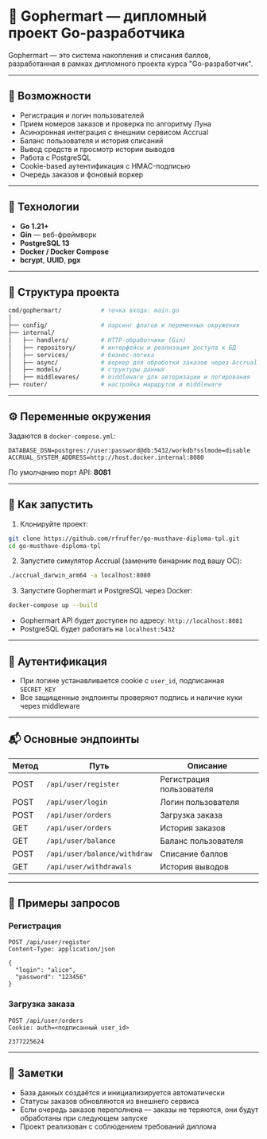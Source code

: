 # 🛒 Gophermart — дипломный проект Go-разработчика

Gophermart — это система накопления и списания баллов, разработанная в рамках дипломного проекта курса "Go-разработчик".

---

## 🚀 Возможности

- Регистрация и логин пользователей  
- Прием номеров заказов и проверка по алгоритму Луна  
- Асинхронная интеграция с внешним сервисом Accrual  
- Баланс пользователя и история списаний  
- Вывод средств и просмотр истории выводов  
- Работа с PostgreSQL  
- Cookie-based аутентификация с HMAC-подписью  
- Очередь заказов и фоновый воркер  

---

## 🧱 Технологии

- **Go 1.21+**  
- **Gin** — веб-фреймворк  
- **PostgreSQL 13**  
- **Docker / Docker Compose**  
- **bcrypt**, **UUID**, **pgx**  

---

## 📂 Структура проекта

```bash
cmd/gophermart/           # точка входа: main.go
│
├── config/               # парсинг флагов и переменных окружения
├── internal/
│   ├── handlers/         # HTTP-обработчики (Gin)
│   ├── repository/       # интерфейсы и реализация доступа к БД
│   ├── services/         # бизнес-логика
│   ├── async/            # воркер для обработки заказов через Accrual
│   ├── models/           # структуры данных
│   ├── middlewares/      # middleware для авторизации и логирования
├── router/               # настройка маршрутов и middleware
```

---

## ⚙️ Переменные окружения

Задаются в `docker-compose.yml`:

```
DATABASE_DSN=postgres://user:password@db:5432/workdb?sslmode=disable  
ACCRUAL_SYSTEM_ADDRESS=http://host.docker.internal:8080
```

По умолчанию порт API: **8081**

---

## 🐳 Как запустить

1. Клонируйте проект:

```bash
git clone https://github.com/rfruffer/go-musthave-diploma-tpl.git
cd go-musthave-diploma-tpl
```

2. Запустите симулятор Accrual (замените бинарник под вашу ОС):

```bash
./accrual_darwin_arm64 -a localhost:8080
```

3. Запустите Gophermart и PostgreSQL через Docker:

```bash
docker-compose up --build
```

- Gophermart API будет доступен по адресу: `http://localhost:8081`  
- PostgreSQL будет работать на `localhost:5432`

---

## 🔐 Аутентификация

- При логине устанавливается cookie с `user_id`, подписанная `SECRET_KEY`  
- Все защищенные эндпоинты проверяют подпись и наличие куки через middleware

---

## 📬 Основные эндпоинты

| Метод | Путь                          | Описание                     |
|-------|-------------------------------|-------------------------------|
| POST  | `/api/user/register`          | Регистрация пользователя      |
| POST  | `/api/user/login`             | Логин пользователя            |
| POST  | `/api/user/orders`            | Загрузка заказа               |
| GET   | `/api/user/orders`            | История заказов               |
| GET   | `/api/user/balance`           | Баланс пользователя           |
| POST  | `/api/user/balance/withdraw`  | Списание баллов               |
| GET   | `/api/user/withdrawals`       | История выводов               |

---

## 🧪 Примеры запросов

### Регистрация

```http
POST /api/user/register
Content-Type: application/json

{
  "login": "alice",
  "password": "123456"
}
```

### Загрузка заказа

```http
POST /api/user/orders
Cookie: auth=<подписанный user_id>

2377225624
```

---

## 📌 Заметки

- База данных создаётся и инициализируется автоматически  
- Статусы заказов обновляются из внешнего сервиса  
- Если очередь заказов переполнена — заказы не теряются, они будут обработаны при следующем запуске  
- Проект реализован с соблюдением требований диплома
